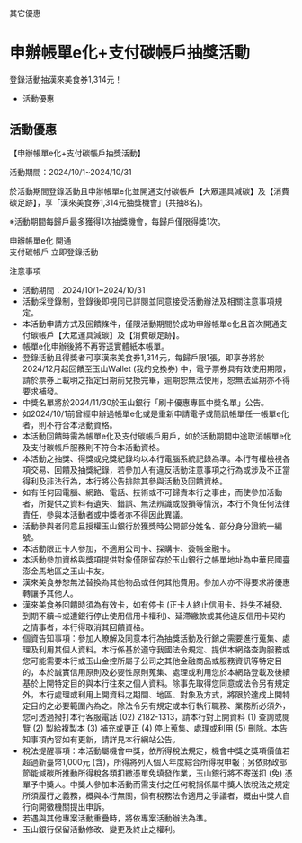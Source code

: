 其它優惠

# 申辦帳單e化+支付碳帳戶抽獎活動  

登錄活動抽漢來美食券1,314元！

  * 活動優惠

## 活動優惠

【申辦帳單e化+支付碳帳戶抽獎活動】

活動期間：2024/10/1~2024/10/31

於活動期間登錄活動且申辦帳單e化並開通支付碳帳戶【大眾運具減碳】及【消費碳足跡】，享「漢來美食券1,314元抽獎機會」(共抽8名)。

※活動期間每歸戶最多獲得1次抽獎機會，每歸戶僅限得獎1次。

  
  

申辦帳單e化 開通  
支付碳帳戶 立即登錄活動

注意事項

  * 活動期間：2024/10/1~2024/10/31
  * 活動採登錄制，登錄後即視同已詳閱並同意接受活動辦法及相關注意事項規定。
  * 本活動申請方式及回饋條件，僅限活動期間於成功申辦帳單e化且首次開通支付碳帳戶【大眾運具減碳】及【消費碳足跡】。
  * 帳單e化申辦後將不再寄送實體紙本帳單。
  * 登錄活動且得獎者可享漢來美食券1,314元，每歸戶限1張，即享券將於2024/12月起回饋至玉山Wallet (我的兌換券) 中，電子票券具有效使用期限，請於票券上載明之指定日期前兌換完畢，逾期恕無法使用，恕無法延期亦不得要求補發。
  * 中獎名單將於2024/11/30於玉山銀行「刷卡優惠專區中獎名單」公告。
  * 如2024/10/1前曾經申辦過帳單e化或是重新申請電子或簡訊帳單任一帳單e化者，則不符合本活動資格。
  * 本活動回饋時需為帳單e化及支付碳帳戶用戶，如於活動期間中途取消帳單e化及支付碳帳戶服務則不符合本活動資格。
  * 本活動之抽獎、得獎或兌獎紀錄均以本行電腦系統記錄為準。本行有權檢視各項交易、回饋及抽獎紀錄，若參加人有違反活動注意事項之行為或涉及不正當得利及非法行為，本行將公告排除其參與活動及回饋資格。
  * 如有任何因電腦、網路、電話、技術或不可歸責本行之事由，而使參加活動者，所提供之資料有遺失、錯誤、無法辨識或毀損等情況，本行不負任何法律責任，參與本活動者或中獎者亦不得因此異議。
  * 活動參與者同意且授權玉山銀行於獲獎時公開部分姓名、部分身分證統一編號。
  * 本活動限正卡人參加，不適用公司卡、採購卡、簽帳金融卡。
  * 本活動參加資格與獎項提供對象僅限留存於玉山銀行之帳單地址為中華民國臺澎金馬地區之玉山卡友。
  * 漢來美食券恕無法替換為其他物品或任何其他費用。參加人亦不得要求將優惠轉讓予其他人。
  * 漢來美食券回饋時須為有效卡，如有停卡 (正卡人終止信用卡、掛失不補發、到期不續卡或遭銀行停止使用信用卡權利)、延滯繳款或其他違反信用卡契約之情事者，本行得取消其回饋資格。
  * 個資告知事項：參加人瞭解及同意本行為抽獎活動及行銷之需要進行蒐集、處理及利用其個人資料。本行係基於遵守我國法令規定、提供本網路查詢服務或您可能需要本行或玉山金控所屬子公司之其他金融商品或服務資訊等特定目的，本於誠實信用原則及必要性原則蒐集、處理或利用您於本網路登載及後續基於上開特定目的與本行往來之個人資料。除事先取得您同意或法令另有規定外，本行處理或利用上開資料之期間、地區、對象及方式，將限於達成上開特定目的之必要範圍內為之。除法令另有規定或本行執行職務、業務所必須外，您可透過撥打本行客服電話 (02) 2182-1313，請本行對上開資料 (1) 查詢或閱覽 (2) 製給複製本 (3) 補充或更正 (4) 停止蒐集、處理或利用 (5) 刪除。本告知事項內容如有更新，請詳見本行網站公告。
  * 稅法提醒事項：本活動屬機會中獎，依所得稅法規定，機會中獎之獎項價值若超過新臺幣1,000元 (含)，所得將列入個人年度綜合所得稅申報；另依財政部節能減碳所推動所得稅各類扣繳憑單免填發作業，玉山銀行將不寄送扣 (免) 憑單予中獎人。中獎人參加本活動而需支付之任何稅捐係屬中獎人依稅法之規定所須履行之義務，概與本行無關，倘有稅務法令適用之爭議者，概由中獎人自行向開徵機關提出申訴。
  * 若遇與其他專案活動重疊時，將依專案活動辦法為準。
  * 玉山銀行保留活動修改、變更及終止之權利。

